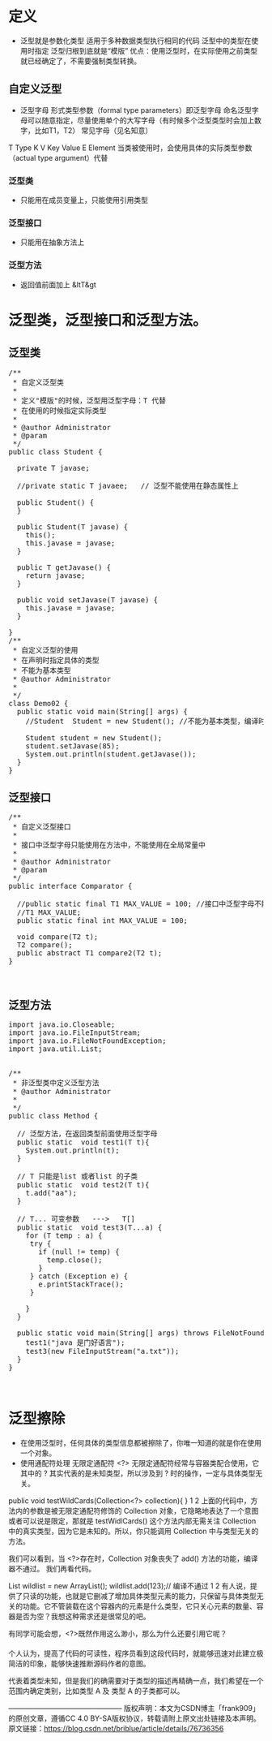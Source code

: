 # 定义
- 泛型就是参数化类型
适用于多种数据类型执行相同的代码
泛型中的类型在使用时指定
泛型归根到底就是“模版”
优点：使用泛型时，在实际使用之前类型就已经确定了，不需要强制类型转换。
## 自定义泛型
- 泛型字母
形式类型参数（formal type parameters）即泛型字母
命名泛型字母可以随意指定，尽量使用单个的大写字母（有时候多个泛型类型时会加上数字，比如T1，T2）
常见字母（见名知意）

T Type
K V Key Value
E Element
当类被使用时，会使用具体的实际类型参数（actual type argument）代替
### 泛型类
- 只能用在成员变量上，只能使用引用类型
### 泛型接口
- 只能用在抽象方法上
### 泛型方法
- 返回值前面加上 &ltT&gt
# 泛型类，泛型接口和泛型方法。
## 泛型类
<pre>
/**
 * 自定义泛型类
 *
 * 定义"模版"的时候，泛型用泛型字母：T 代替
 * 在使用的时候指定实际类型
 *
 * @author Administrator
 * @param <T>
 */
public class Student<T> {
  
  private T javase;
  
  //private static T javaee;   // 泛型不能使用在静态属性上
 
  public Student() {
  }
 
  public Student(T javase) {
    this();
    this.javase = javase;
  }
 
  public T getJavase() {
    return javase;
  }
 
  public void setJavase(T javase) {
    this.javase = javase;
  }
  
}
/**
 * 自定义泛型的使用
 * 在声明时指定具体的类型
 * 不能为基本类型
 * @author Administrator
 *
 */
class Demo02 {
  public static void main(String[] args) {
    //Student<int>  Student = new Student<int>(); //不能为基本类型，编译时异常
    
    Student<Integer> student = new Student<Integer>();
    student.setJavase(85);
    System.out.println(student.getJavase());  
  }
}
</pre>

## 泛型接口
<pre>
/**
 * 自定义泛型接口
 *
 * 接口中泛型字母只能使用在方法中，不能使用在全局常量中
 *
 * @author Administrator
 * @param <T>
 */
public interface Comparator<T1,T2> {
  
  //public static final T1 MAX_VALUE = 100; //接口中泛型字母不能使用在全局常量中
  //T1 MAX_VALUE;
  public static final int MAX_VALUE = 100;
  
  void compare(T2 t);
  T2 compare();
  public abstract T1 compare2(T2 t);
}


</pre>

## 泛型方法
<pre>
import java.io.Closeable;
import java.io.FileInputStream;
import java.io.FileNotFoundException;
import java.util.List;
 
 
/**
 * 非泛型类中定义泛型方法
 * @author Administrator
 *
 */
public class Method {
 
  // 泛型方法，在返回类型前面使用泛型字母
  public static <T> void test1(T t){
    System.out.println(t);
  }
  
  // T 只能是list 或者list 的子类
  public static <T extends List> void test2(T t){
    t.add("aa");
  }
  
  // T... 可变参数   --->   T[]
  public static <T extends Closeable> void test3(T...a) {
    for (T temp : a) {
     try {
       if (null != temp) {
         temp.close();
       }
     } catch (Exception e) {
       e.printStackTrace();
     }
     
    }
  }
  
  public static void main(String[] args) throws FileNotFoundException {
    test1("java 是门好语言");
    test3(new FileInputStream("a.txt"));
  }
}


</pre>

# 泛型擦除
- 在使用泛型时，任何具体的类型信息都被擦除了，你唯一知道的就是你在使用一个对象。
- 使用通配符处理
无限定通配符 <?>
无限定通配符经常与容器类配合使用，它其中的 ? 其实代表的是未知类型，所以涉及到 ? 时的操作，一定与具体类型无关。

public void testWildCards(Collection<?> collection){
}
1
2
上面的代码中，方法内的参数是被无限定通配符修饰的 Collection 对象，它隐略地表达了一个意图或者可以说是限定，那就是 testWidlCards() 这个方法内部无需关注 Collection 中的真实类型，因为它是未知的。所以，你只能调用 Collection 中与类型无关的方法。


我们可以看到，当 <?>存在时，Collection 对象丧失了 add() 方法的功能，编译器不通过。
我们再看代码。

List<?> wildlist = new ArrayList<String>();
wildlist.add(123);// 编译不通过
1
2
有人说，<?>提供了只读的功能，也就是它删减了增加具体类型元素的能力，只保留与具体类型无关的功能。它不管装载在这个容器内的元素是什么类型，它只关心元素的数量、容器是否为空？我想这种需求还是很常见的吧。

有同学可能会想，<?>既然作用这么渺小，那么为什么还要引用它呢？ 

个人认为，提高了代码的可读性，程序员看到这段代码时，就能够迅速对此建立极简洁的印象，能够快速推断源码作者的意图。

<? extends T>
<?>代表着类型未知，但是我们的确需要对于类型的描述再精确一点，我们希望在一个范围内确定类别，比如类型 A 及 类型 A 的子类都可以。
————————————————
版权声明：本文为CSDN博主「frank909」的原创文章，遵循CC 4.0 BY-SA版权协议，转载请附上原文出处链接及本声明。
原文链接：https://blog.csdn.net/briblue/article/details/76736356